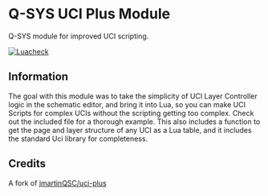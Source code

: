 # Q-SYS UCI Plus Module

Q-SYS module for improved UCI scripting.

[![Luacheck](https://github.com/scsole/q-sys-module-uci-plus/actions/workflows/luacheck.yml/badge.svg)](https://github.com/scsole/q-sys-module-uci-plus/actions/workflows/luacheck.yml)

## Information

The goal with this module was to take the simplicity of UCI Layer Controller logic in the schematic editor, and bring it
into Lua, so you can make UCI Scripts for complex UCIs without the scripting getting too complex. Check out the included
file for a thorough example. This also includes a function to get the page and layer structure of any UCI as a Lua
table, and it includes the standard Uci library for completeness.

## Credits

A fork of [jmartinQSC/uci-plus](https://bitbucket.org/jmartinQSC/uci-plus/)

